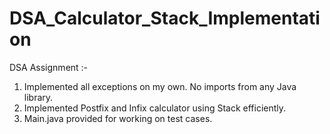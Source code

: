 # DSA_Calculator_Stack_Implementation

DSA Assignment :-

1. Implemented all exceptions on my own. No imports from any Java library.
2. Implemented Postfix and Infix calculator using Stack efficiently.
3. Main.java provided for working on test cases.
